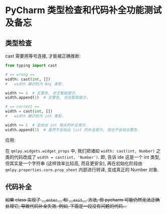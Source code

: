 # PyCharm 类型检查和代码补全功能测试及备忘

## 类型检查

cast 需要用等号连接, 才能被正确推断:

```python
from typing import cast

# == wrong ==
width: cast(int, [])
#   width 被识别为 Any 类型.

width += 1  # 无警告, 也无智能提示.
width.append(1)  # 无警告, 也无智能提示.

# == correct ==
width = cast(int, [])
#   width 被识别为 int 类型.

width += 1  # 会给出 int 相关的补全提示.
width.append(1)  # 虽然不会给出 list 的补全提示, 但也不会给出警告.
```

应用:

在 `qmlpy.widgets.widget_props` 中, 我们把诸如 `width: cast(int, Number)` 之类的代码改成了 `width = cast(int, 'Number')`. 即, 告诉 ide 这是一个 int 类型, 但其实是一个字符串 (这样效率比较高, 而且更安全), 再在初始化阶段由 `qmlpy.properties.core.prop_sheet` 内部进行转译, 变成真正的 Number 对象.

## 代码补全

~~如果 class 实现了 `__enter__` 和 `__exit__` 方法, 但 pycharm 可能仍然无法正确处理它, 导致代码补全失效. 例如, 下面是一段没有问题的代码...~~
